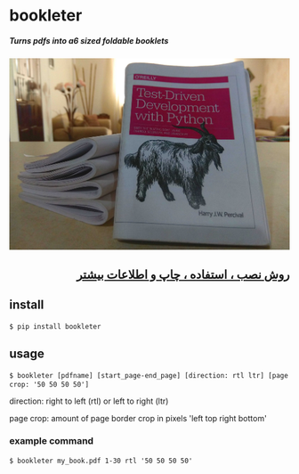 # bookleter
##### Turns pdfs into a6 sized foldable booklets

![My Hot Booklet](screenshots/header.jpg)

<h2 dir="rtl">
  
[روش نصب ، استفاده ، چاپ و اطلاعات بیشتر](https://www.google.com)</br>

</h2>

## install
```console
$ pip install bookleter
```

## usage
```console
$ bookleter [pdfname] [start_page-end_page] [direction: rtl ltr] [page crop: '50 50 50 50']
```
direction: right to left (rtl) or left to right (ltr)

page crop: amount of page border crop in pixels 'left top right bottom'

### example command
```console
$ bookleter my_book.pdf 1-30 rtl '50 50 50 50'
```

